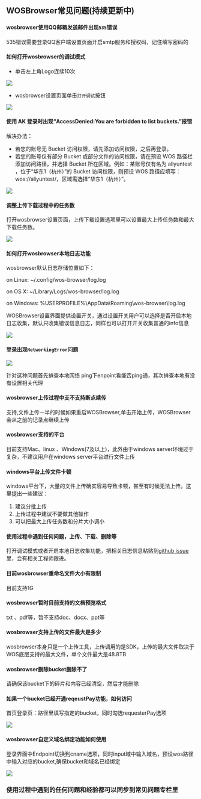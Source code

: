 ## WOSBrowser常见问题(持续更新中)

#### wosbrowser使用QQ邮箱发送邮件出现`535`错误

535错误需要登录QQ客户端设置页面开启smtp服务和授权码，记住填写密码的

#### 如何打开wosbrowser的调试模式

* 单击左上角Logo连续10次

![](../preview/left-icon.png)

* wosbrowser设置页面单击`打开调试`按钮

![](../preview/setting-debug.png)

#### 使用 AK 登录时出现“AccessDenied:You are forbidden to list buckets.”报错

解决办法：

* 若您的账号无 Bucket 访问权限，请先添加访问权限，之后再登录。
* 若您的账号仅有部分 Bucket 或部分文件的访问权限，请在预设 WOS 路径栏添加访问路径，并选择 Bucket 所在区域。例如：某账号仅有名为 aliyuntest ，位于“华东1（杭州）”的 Bucket 访问权限，则预设 WOS 路径应填写：wos://aliyuntest/，区域需选择“华东1（杭州）”。

![](../preview/access-denied.png)

#### 调整上传下载过程中的任务数

打开wosbrowser设置页面，上传下载设置选项里可以设置最大上传任务数和最大下载任务数。

![](../preview/upload-download-number.png)

#### 如何打开wosbrowser本地日志功能

wosbrowser默认日志存储位置如下：

on Linux: ~/.config/wos-browser/log.log

on OS X: ~/Library/Logs/wos-browser/log.log

on Windows: %USERPROFILE%\AppData\Roaming\wos-browser\log.log

WOSBrowser设置界面提供设置开关，通过设置开关用户可以选择是否开启本地日志收集，默认只收集错误信息日志，同样也可以打开开关收集普通的info信息

![](../preview/local-log.png)

#### 登录出现`NetworkingError`问题

![](../preview/networkerror.jpg)

针对这种问题首先排查本地网络 ping下enpoint看能否ping通，其次排查本地有没有设置相关代理

#### wosbrowser上传过程中支不支持断点续传

支持,文件上传一半的时候如果重启WOSBrowser,单击开始上传，WOSBrowser会从之前的记录点继续上传

#### wosbrowser支持的平台

目前支持Mac、linux 、Windows(7及以上)，此外由于windows server环境过于复杂，不建议用户在windows server平台进行文件上传

#### windows平台上传文件卡顿

windows平台下，大量的文件上传确实容易导致卡顿，甚至有时候无法上传。这里提出一些建议：

1. 建议分批上传
2. 上传过程中建议不要做其他操作
3. 可以把最大上传任务数和分片大小调小

#### 使用过程中遇到任何问题，上传、下载、删除等

打开调试模式或者开启本地日志收集功能，把相关日志信息粘贴到[github issue](https://github.com/Wangsu-Cloud-Storage/wos-browser/issues)里，会有相关工程师跟进。

#### 目前wosbrowser重命名文件大小有限制

目前支持1G

#### wosbrowser暂时目前支持的文档预览格式

txt 、pdf等，暂不支持doc、docx、ppt等

#### wosbrowser支持上传的文件最大是多少

wosbrowser本身只是一个上传工具，上传调用的是SDK，上传的最大文件取决于WOS底层支持的最大文件，单个文件最大是48.8TB

#### wosbrowser删除bucket删除不了

请确保该bucket下的碎片和内容已经清空，然后才能删除

#### 如果一个bucket已经开通reqeustPay功能，如何访问

首页登录页：路径里填写指定的bucket，同时勾选requesterPay选项

![](../preview/requestpay.png)

#### wosbrowser自定义域名绑定功能如何使用

登录界面中Endpoint切换到cname选项，同时input域中输入域名，预设wos路径中输入对应的bucket,确保bucket和域名已经绑定

![](../preview/cname.png)

### 使用过程中遇到的任何问题和经验都可以同步到常见问题专栏里

